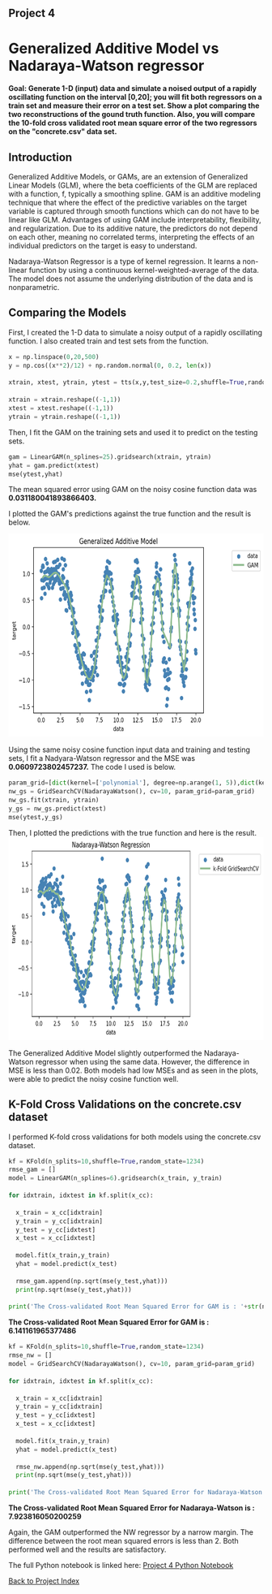 ## Project 4
# Generalized Additive Model vs Nadaraya-Watson regressor
#### Goal: Generate 1-D (input) data and simulate a noised output of a rapidly oscillating function on the interval [0,20]; you will fit both regressors on a train set and measure their error on a test set. Show a plot comparing the two reconstructions of the gound truth function. Also, you will compare the 10-fold cross validated root mean square error of the two regressors on the "concrete.csv" data set.

## Introduction
Generalized Additive Models, or GAMs, are an extension of Generalized Linear Models (GLM), where the beta coefficients of the GLM are replaced with a function, f, typically a smoothing spline. GAM is an additive modeling technique that where the effect of the predictive variables on the target variable is captured through smooth functions which can do not have to be linear like GLM. Advantages of using GAM include interpretability, flexibility, and regularization. Due to its additive nature, the predictors do not depend on each other, meaning no correlated terms, interpreting the effects of an individual predictors on the target is easy to understand.

Nadaraya-Watson Regressor is a type of kernel regression. It learns a non-linear function by using a continuous kernel-weighted-average of the data. The model does not assume the underlying distribution of the data and is nonparametric. 

## Comparing the Models

First, I created the 1-D data to simulate a noisy output of a rapidly oscillating function. I also created train and test sets from the function.
```Python
x = np.linspace(0,20,500)
y = np.cos((x**2)/12) + np.random.normal(0, 0.2, len(x))

xtrain, xtest, ytrain, ytest = tts(x,y,test_size=0.2,shuffle=True,random_state=123)

xtrain = xtrain.reshape((-1,1))
xtest = xtest.reshape((-1,1))
ytrain = ytrain.reshape((-1,1))
```
Then, I fit the GAM on the training sets and used it to predict on the testing sets. 
```Python
gam = LinearGAM(n_splines=25).gridsearch(xtrain, ytrain)
yhat = gam.predict(xtest)
mse(ytest,yhat)
```
The mean squared error using GAM on the noisy cosine function data was **0.031180041893866403.**

I plotted the GAM's predictions against the true function and the result is below.

<img src="project4plots/gam1.png" width="700" height="400" /> 

Using the same noisy cosine function input data and training and testing sets, I fit a Nadyara-Watson regressor and the MSE was **0.0609723802457237.** The code I used is below.
```Python
param_grid=[dict(kernel=['polynomial'], degree=np.arange(1, 5)),dict(kernel=['rbf'], gamma=np.logspace(-5, 5, 100))]
nw_gs = GridSearchCV(NadarayaWatson(), cv=10, param_grid=param_grid)
nw_gs.fit(xtrain, ytrain)
y_gs = nw_gs.predict(xtest)
mse(ytest,y_gs)
```
Then, I plotted the predictions with the true function and here is the result. 
<img src="project4plots/download.png" width="700" height="400" /> 

The Generalized Additive Model slightly outperformed the Nadaraya-Watson regressor when using the same data. However, the difference in MSE is less than 0.02. Both models had low MSEs and as seen in the plots, were able to predict the noisy cosine function well.

## K-Fold Cross Validations on the concrete.csv dataset
I performed K-fold cross validations for both models using the concrete.csv dataset. 

```Python
kf = KFold(n_splits=10,shuffle=True,random_state=1234)
rmse_gam = []
model = LinearGAM(n_splines=6).gridsearch(x_train, y_train)

for idxtrain, idxtest in kf.split(x_cc):

  x_train = x_cc[idxtrain]
  y_train = y_cc[idxtrain]
  y_test = y_cc[idxtest]
  x_test = x_cc[idxtest]

  model.fit(x_train,y_train)
  yhat = model.predict(x_test)

  rmse_gam.append(np.sqrt(mse(y_test,yhat)))
  print(np.sqrt(mse(y_test,yhat)))

print('The Cross-validated Root Mean Squared Error for GAM is : '+str(np.mean(rmse_gam)))
```
**The Cross-validated Root Mean Squared Error for GAM is : 6.141161965377486**
```Python
kf = KFold(n_splits=10,shuffle=True,random_state=1234)
rmse_nw = []
model = GridSearchCV(NadarayaWatson(), cv=10, param_grid=param_grid)

for idxtrain, idxtest in kf.split(x_cc):

  x_train = x_cc[idxtrain]
  y_train = y_cc[idxtrain]
  y_test = y_cc[idxtest]
  x_test = x_cc[idxtest]

  model.fit(x_train,y_train)
  yhat = model.predict(x_test)

  rmse_nw.append(np.sqrt(mse(y_test,yhat)))
  print(np.sqrt(mse(y_test,yhat)))

print('The Cross-validated Root Mean Squared Error for Nadaraya-Watson is : '+str(np.mean(rmse_nw)))
```
**The Cross-validated Root Mean Squared Error for Nadaraya-Watson is : 7.923816050200259**

Again, the GAM outperformed the NW regressor by a narrow margin. The difference between the root mean squared errors is less than 2. Both performed well and the results are satisfactory.


The full Python notebook is linked here: [Project 4 Python Notebook](https://colab.research.google.com/drive/1ebOupXyfsGmEniptGgDYWkgbXsjIA4wj#scrollTo=3uYzP-09me9L)

[Back to Project Index](https://sofia-huang.github.io/DATA441/)
